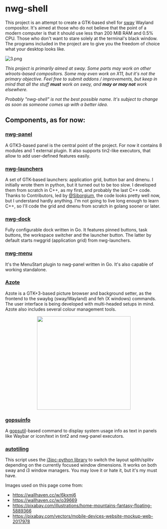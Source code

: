 # nwg-shell

This project is an attempt to create a GTK-based shell for [sway](https://github.com/swaywm/sway) Wayland compositor. It's aimed at those who do not believe 
that the point of a modern computer is that it should use less than 200 MiB RAM and 0.5% CPU. Those who don't want to stare solely at the terminal's black window.
The programs included in the project are to give you the freedom of choice what your desktop looks like.

![3.png](https://scrot.cloud/images/2021/05/09/3.png)

*This project is primarily aimed at sway. Some parts may work on other wlroots-based compositors. Some may even work on X11, but it's not the primary objective.
Feel free to submit addons / improvements, but keep in mind that all the stuff **must** work on sway, and **may or may not** work elsewhere.*

*Probably "nwg-shell" is not the best possible name. It's subject to change as soon as someone comes up with a better idea.*

## Components, as for now:

### [nwg-panel](https://github.com/nwg-piotr/nwg-panel)

A GTK3-based panel is the central point of the project. For now it contains 8 modules and 1 external plugin. It also supports tin2-like executors, that allow
to add user-defined features easily.

### [nwg-launchers](https://github.com/nwg-piotr/nwg-launchers)

A set of GTK-based launchers: application grid, button bar and dmenu. I initially wrote them in python, but it turned out to be too slow. I developed them from
scratch in C++, as my first, and probably the last C++ code. Thanks to Contributors, led by [@Siborgium](https://github.com/Siborgium), the code looks pretty well
now, but I understand hardly anything. I'm not going to live long enough to learn C++, so I'll code the grid and dmenu from scratch in golang sooner or later.

### [nwg-dock](https://github.com/nwg-piotr/nwg-dock)

Fully configurable dock written in Go. It features pinned buttons, task buttons, the workspace switcher and the launcher button. The latter by default starts 
nwggrid (application grid) from nwg-launchers.

### [nwg-menu](https://github.com/nwg-piotr/nwg-menu)

It's the MenuStart plugin to nwg-panel written in Go. It's also capable of working standalone.

### [Azote](https://github.com/nwg-piotr/azote)

Azote is a GTK+3-based picture browser and background setter, as the frontend to the swaybg (sway/Wayland) and feh (X windows) commands. The user interface is being developed with multi-headed setups in mind. Azote also includes several colour management tools.

<div align="center"><img src="https://scrot.cloud/images/2021/03/13/azote-1.9.0.png" width="300"/></div>

### [gopsuinfo](https://github.com/nwg-piotr/gopsuinfo)

A [gopsutil](https://github.com/shirou/gopsutil)-based command to display system usage info as text in panels like Waybar or icon/text in tint2 and nwg-panel executors.

### [autotiling](https://github.com/nwg-piotr/autotiling)

This script uses the [i3ipc-python library](https://github.com/altdesktop/i3ipc-python) to switch the layout splith/splitv depending on the currently focused
window dimensions. It works on both sway and i3 window managers. You may love it or hate it, but it's my must have.

Images used on this page come from:

- https://wallhaven.cc/w/6kxmj6
- https://wallhaven.cc/w/o39669
- https://pixabay.com/illustrations/home-mountains-fantasy-floating-5889366
- https://pixabay.com/vectors/mobile-devices-website-mockup-web-2017978
